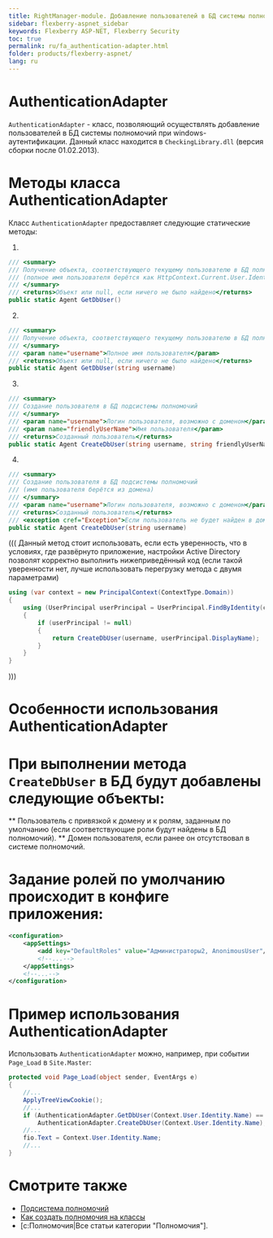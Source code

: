 ```yaml
---
title: RightManager-module. Добавление пользователей в БД системы полномочий при windows-аутентификации
sidebar: flexberry-aspnet_sidebar
keywords: Flexberry ASP-NET, Flexberry Security
toc: true
permalink: ru/fa_authentication-adapter.html
folder: products/flexberry-aspnet/
lang: ru
---
```

# AuthenticationAdapter
`AuthenticationAdapter` - класс, позволяющий осуществлять добавление пользователей в БД системы полномочий при windows-аутентификации.
Данный класс находится в `CheckingLibrary.dll` (версия сборки после 01.02.2013).

# Методы класса AuthenticationAdapter
Класс `AuthenticationAdapter` предоставляет следующие статические методы: 

1.  
```cs
/// <summary>
/// Получение объекта, соответствующего текущему пользователю в БД полномочий
/// (полное имя пользователя берётся как HttpContext.Current.User.Identity.Name)
/// </summary>
/// <returns>Объект или null, если ничего не было найдено</returns>
public static Agent GetDbUser()
```
2.  
```cs
/// <summary>
/// Получение объекта, соответствующего текущему пользователю в БД полномочий
/// </summary>
/// <param name="username">Полное имя пользователя</param>
/// <returns>Объект или null, если ничего не было найдено</returns>
public static Agent GetDbUser(string username)
```
3. 
```cs
/// <summary>
/// Создание пользователя в БД подсистемы полномочий
/// </summary>
/// <param name="username">Логин пользователя, возможно с доменом</param>
/// <param name="friendlyUserName">Имя пользователя</param>
/// <returns>Созданный пользователь</returns>
public static Agent CreateDbUser(string username, string friendlyUserName)
```
4.
```cs
/// <summary>
/// Создание пользователя в БД подсистемы полномочий
/// (имя пользователя берётся из домена)
/// </summary>
/// <param name="username">Логин пользователя, возможно с доменом</param>
/// <returns>Созданный пользователь</returns>
/// <exception cref="Exception">Если пользователь не будет найден в домене, произойдёт исключительная ситуация</exception>
public static Agent CreateDbUser(string username)
```


(((<msg type=warning>
Данный метод стоит использовать, если есть уверенность, что в условиях, где развёрнуто приложение, настройки Active Directory позволят  корректно выполнить нижеприведённый код (если такой уверенности нет, лучше использовать перегрузку метода с двумя параметрами)
```cs
using (var context = new PrincipalContext(ContextType.Domain))
{
	using (UserPrincipal userPrincipal = UserPrincipal.FindByIdentity(context, username))
	{
		if (userPrincipal != null)
		{
			return CreateDbUser(username, userPrincipal.DisplayName);
		}
	}
}
```
</msg>)))

# Особенности использования AuthenticationAdapter
# При выполнении метода `CreateDbUser` в БД будут добавлены следующие объекты:
** Пользователь с привязкой к домену и к ролям, заданным по умолчанию (если соответствующие роли будут найдены в БД полномочий).
** Домен пользователя, если ранее он отсутствовал в системе полномочий.
# Задание ролей по умолчанию происходит в конфиге приложения:

```xml
<configuration>
	<appSettings>
		<add key="DefaultRoles" value="Администраторы2, AnonimousUser"/>
		<!--...-->
	</appSettings>
	<!--...-->
</configuration>
```
# Пример использования AuthenticationAdapter
Использовать `AuthenticationAdapter` можно, например, при событии `Page_Load` в `Site.Master`:
```cs
protected void Page_Load(object sender, EventArgs e)
{
	//...
	ApplyTreeViewCookie();
	//...
	if (AuthenticationAdapter.GetDbUser(Context.User.Identity.Name) == null)
		AuthenticationAdapter.CreateDbUser(Context.User.Identity.Name);
	//...
	fio.Text = Context.User.Identity.Name;
	//...
}
```

# Смотрите также
* [Подсистема полномочий](right-manager-module.html)
* [Как создать полномочия на классы](authority-to-classes.html)
* [c:Полномочия|Все статьи категории "Полномочия"].

